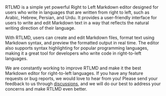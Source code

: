 RTLMD is a simple yet powerful Right to Left Markdown editor designed for users who write in languages that are written from right to left, such as Arabic, Hebrew, Persian, and Urdu. It provides a user-friendly interface for users to write and edit Markdown text in a way that reflects the natural writing direction of their language.

With RTLMD, users can create and edit Markdown files, format text using Markdown syntax, and preview the formatted output in real time. The editor also supports syntax highlighting for popular programming languages, making it a great tool for developers who write code in right-to-left languages.

We are constantly working to improve RTLMD and make it the best Markdown editor for right-to-left languages. If you have any feature requests or bug reports, we would love to hear from you! Please send your feedback to us through [discussions](https://github.com/rtlmd/.github/discussions), and we will do our best to address your concerns and make RTLMD even better.

<!--

**Here are some ideas to get you started:**

🙋‍♀️ A short introduction - what is your organization all about?
🌈 Contribution guidelines - how can the community get involved?
👩‍💻 Useful resources - where can the community find your docs? Is there anything else the community should know?
🍿 Fun facts - what does your team eat for breakfast?
🧙 Remember, you can do mighty things with the power of [Markdown](https://docs.github.com/github/writing-on-github/getting-started-with-writing-and-formatting-on-github/basic-writing-and-formatting-syntax)
-->
